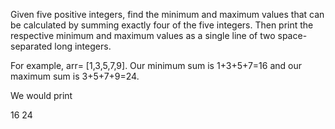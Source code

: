 Given five positive integers, find the minimum and maximum values that can be calculated by summing exactly four of the five integers. Then print the respective minimum and maximum values as a single line of two space-separated long integers.

For example, arr= [1,3,5,7,9]. Our minimum sum is 1+3+5+7=16 and our maximum sum is 3+5+7+9=24. 

We would print

16 24